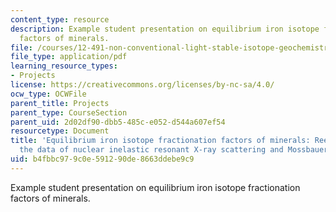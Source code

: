 ```yaml
---
content_type: resource
description: Example student presentation on equilibrium iron isotope fractionation
  factors of minerals.
file: /courses/12-491-non-conventional-light-stable-isotope-geochemistry-spring-2012/b4fbbc979c0e591290de8663ddebe9c9_MIT12_491S12_EquilibriIron.pdf
file_type: application/pdf
learning_resource_types:
- Projects
license: https://creativecommons.org/licenses/by-nc-sa/4.0/
ocw_type: OCWFile
parent_title: Projects
parent_type: CourseSection
parent_uid: 2d02df90-dbb5-485c-e052-d544a607ef54
resourcetype: Document
title: 'Equilibrium iron isotope fractionation factors of minerals: Reevaluation from
  the data of nuclear inelastic resonant X-ray scattering and Mossbauer spectroscopy.'
uid: b4fbbc97-9c0e-5912-90de-8663ddebe9c9
---
```

Example student presentation on equilibrium iron isotope fractionation factors of minerals.